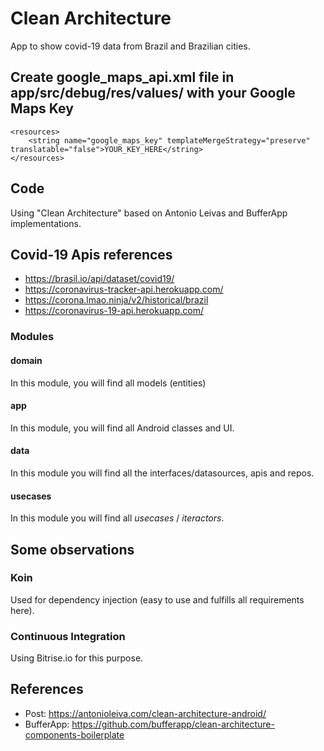 # Clean Architecture
App to show covid-19 data from Brazil and Brazilian cities.

## Create google_maps_api.xml file in app/src/debug/res/values/ with your Google Maps Key
    <resources>
        <string name="google_maps_key" templateMergeStrategy="preserve" translatable="false">YOUR_KEY_HERE</string>
    </resources>


## Code
Using "Clean Architecture" based on Antonio Leivas and BufferApp implementations.

## Covid-19 Apis references
* https://brasil.io/api/dataset/covid19/
* https://coronavirus-tracker-api.herokuapp.com/
* https://corona.lmao.ninja/v2/historical/brazil
* https://coronavirus-19-api.herokuapp.com/

### Modules
#### domain
In this module, you will find all models (entities)

#### app
In this module, you will find all Android classes and UI.

#### data
In this module you will find all the interfaces/datasources, apis and repos.

#### usecases
In this module you will find all *usecases* / *iteractors*.

## Some observations

### Koin
Used for dependency injection (easy to use and fulfills all requirements here).

### Continuous Integration 
Using Bitrise.io for this purpose.

## References
* Post: https://antonioleiva.com/clean-architecture-android/
* BufferApp: https://github.com/bufferapp/clean-architecture-components-boilerplate
